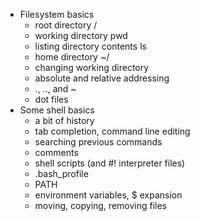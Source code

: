 * Filesystem basics
   * root directory /
   * working directory pwd
   * listing directory contents ls
   * home directory ~/
   * changing working directory
   * absolute and relative addressing
   * ., .., and ~
   * dot files
* Some shell basics
   * a bit of history
   * tab completion, command line editing
   * searching previous commands
   * comments 
   * shell scripts (and #! interpreter files)
   * .bash_profile
   * PATH
   * environment variables, $ expansion
   * moving, copying, removing files
   
   